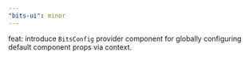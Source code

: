 ```yaml
---
"bits-ui": minor
---
```


feat: introduce `BitsConfig` provider component for globally configuring default component props via context.
